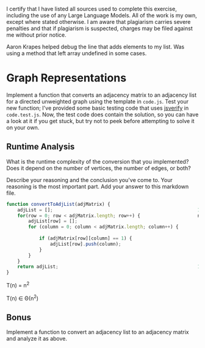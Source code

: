 I certify that I have listed all sources used to complete this exercise, including the use of any Large Language Models. All of the work is my own, except where stated otherwise. I am aware that plagiarism carries severe penalties and that if plagiarism is suspected, charges may be filed against me without prior notice.

Aaron Krapes helped debug the line that adds elements to my list. Was using a method that left array undefined in some cases.

# Graph Representations

Implement a function that converts an adjacency matrix to an adjacency list for
a directed unweighted graph using the template in `code.js`. Test your new
function; I've provided some basic testing code that uses
[jsverify](https://jsverify.github.io/) in `code.test.js`. Now, the test code
does contain the solution, so you can have a look at it if you get stuck, but
try not to peek before attempting to solve it on your own.

## Runtime Analysis

What is the runtime complexity of the conversion that you implemented? Does it
depend on the number of vertices, the number of edges, or both?

Describe your reasoning and the conclusion you've come to. Your reasoning is the
most important part. Add your answer to this markdown file.

```javascript
function convertToAdjList(adjMatrix) {
    adjList = [];                                                     1
    for(row = 0; row < adjMatrix.length; row++) {                     n    loops once for each row in matrix
        adjList[row] = [];                                              1
        for (column = 0; column < adjMatrix.length; column++) {         n  loops once for each column in matrix, inside first loop so combine for them to be n^2
                                                                           highest order is now n^2, rest of function can be ignored.
            if (adjMatrix[row][column] == 1) {                            1
                adjList[row].push(column);                                1
            }
        }
    }
    return adjList;                                                   1
}
```

T(n) = n<sup>2</sup>

T(n) ∈ Θ(n<sup>2</sup>)


## Bonus

Implement a function to convert an adjacency list to an adjacency matrix and
analyze it as above.
